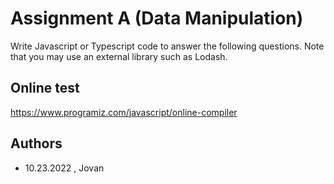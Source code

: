 
# Assignment A (Data Manipulation)

Write Javascript or Typescript code to answer the following questions. Note that you may use an external library such as Lodash.






## Online test

https://www.programiz.com/javascript/online-compiler





## Authors

- 10.23.2022 , Jovan

